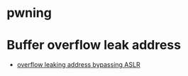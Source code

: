 # pwning


# Buffer overflow leak address

* [overflow leaking address bypassing ASLR](https://github.com/Vsmzin/pwning/blob/main/buffer_overflow/overflow_leaking_address.py)
